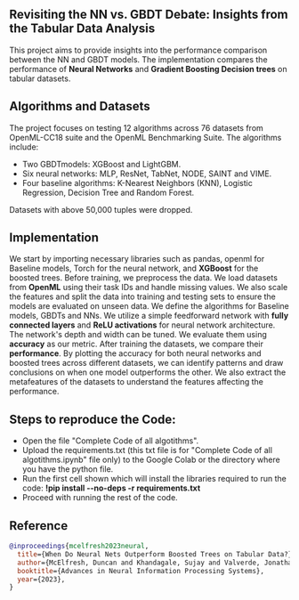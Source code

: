 ## Revisiting the NN vs. GBDT Debate: Insights from the Tabular Data Analysis
This project aims to provide insights into the performance comparison between the NN and GBDT models. 
The implementation compares the performance of **Neural Networks** and **Gradient Boosting Decision trees** on tabular datasets.

## Algorithms and Datasets
The project focuses on testing 12 algorithms across 76 datasets from OpenML-CC18 suite and the OpenML Benchmarking Suite. 
The algorithms include:
- Two GBDTmodels: XGBoost and LightGBM.
- Six neural networks: MLP, ResNet, TabNet, NODE, SAINT and VIME.
- Four baseline algorithms: K-Nearest Neighbors (KNN), Logistic Regression, Decision Tree and Random Forest.

Datasets with above 50,000 tuples were dropped.

## Implementation
We start by importing necessary libraries such as pandas, openml for Baseline models, Torch for the neural network, and **XGBoost** for the boosted trees.
Before training, we preprocess the data. We load datasets from **OpenML** using their task IDs and handle missing values. 
We also scale the features and split the data into training and testing sets to ensure the models are evaluated on unseen data.
We define the algorithms for Baseline models, GBDTs and NNs. 
We utilize a simple feedforward network with **fully connected layers** and **ReLU activations** for neural network architecture. The network's depth and width can be tuned.
We evaluate them using **accuracy** as our metric.
After training the datasets, we compare their **performance**. 
By plotting the accuracy for both neural networks and boosted trees across different datasets, we can identify patterns and draw conclusions on when one model outperforms the other.
We also extract the metafeatures of the datasets to understand the features affecting the performance.

## Steps to reproduce the Code:

- Open the file "Complete Code of all algotithms".
- Upload the requirements.txt (this txt file is for "Complete Code of all algotithms.ipynb" file only) to the Google Colab or the directory where you have the python file.
- Run the first cell shown which will install the libraries required to run the code:
**!pip install --no-deps -r requirements.txt**
- Proceed with running the rest of the code. 


## Reference
```bibtex
@inproceedings{mcelfresh2023neural,
  title={When Do Neural Nets Outperform Boosted Trees on Tabular Data?}, 
  author={McElfresh, Duncan and Khandagale, Sujay and Valverde, Jonathan and Ramakrishnan, Ganesh and Prasad, Vishak and Goldblum, Micah and White, Colin}, 
  booktitle={Advances in Neural Information Processing Systems},
  year={2023}, 
} 
```
